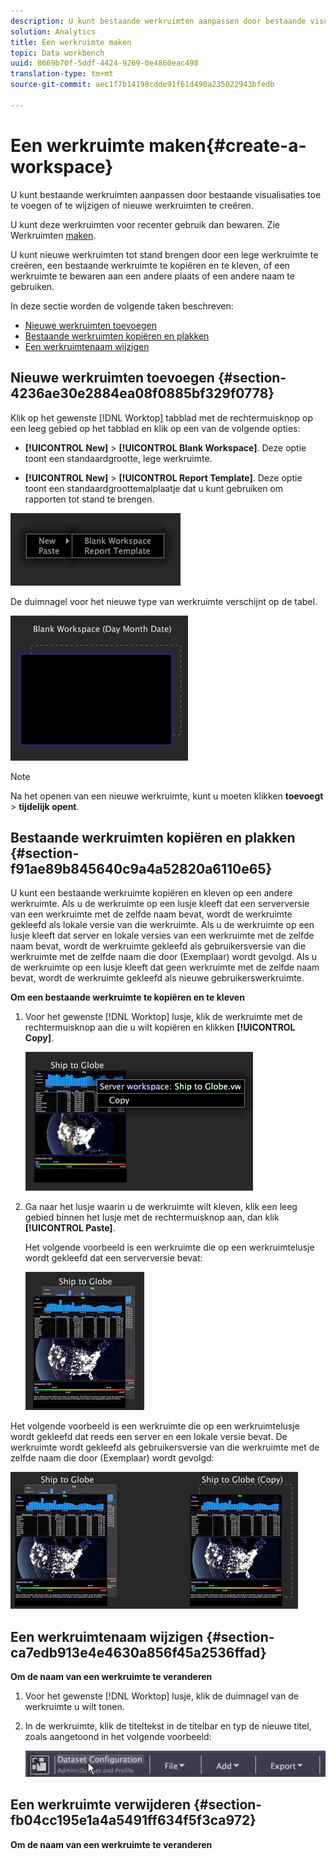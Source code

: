 ```yaml
---
description: U kunt bestaande werkruimten aanpassen door bestaande visualisaties toe te voegen of te wijzigen of nieuwe werkruimten te creëren.
solution: Analytics
title: Een werkruimte maken
topic: Data workbench
uuid: 8669b70f-5ddf-4424-9269-0e4860eac498
translation-type: tm+mt
source-git-commit: aec1f7b14198cdde91f61d490a235022943bfedb

---
```



# Een werkruimte maken{#create-a-workspace}

U kunt bestaande werkruimten aanpassen door bestaande visualisaties toe te voegen of te wijzigen of nieuwe werkruimten te creëren.

U kunt deze werkruimten voor recenter gebruik dan bewaren. Zie Werkruimten [maken](../../../home/c-get-started/c-work-worksp/c-create-worksp.md#concept-d8bc99d7739e4eaeab2a02b022394a31).

U kunt nieuwe werkruimten tot stand brengen door een lege werkruimte te creëren, een bestaande werkruimte te kopiëren en te kleven, of een werkruimte te bewaren aan een andere plaats of een andere naam te gebruiken.

In deze sectie worden de volgende taken beschreven:

* [Nieuwe werkruimten toevoegen](../../../home/c-get-started/c-work-worksp/c-create-worksp.md#section-4236ae30e2884ea08f0885bf329f0778)
* [Bestaande werkruimten kopiëren en plakken](../../../home/c-get-started/c-work-worksp/c-create-worksp.md#section-f91ae89b845640c9a4a52820a6110e65)
* [Een werkruimtenaam wijzigen](../../../home/c-get-started/c-work-worksp/c-create-worksp.md#section-ca7edb913e4e4630a856f45a2536ffad)

## Nieuwe werkruimten toevoegen {#section-4236ae30e2884ea08f0885bf329f0778}

Klik op het gewenste [!DNL Worktop] tabblad met de rechtermuisknop op een leeg gebied op het tabblad en klik op een van de volgende opties:

* **[!UICONTROL New]** > **[!UICONTROL Blank Workspace]**. Deze optie toont een standaardgrootte, lege werkruimte.

* **[!UICONTROL New]** > **[!UICONTROL Report Template]**. Deze optie toont een standaardgroottemalplaatje dat u kunt gebruiken om rapporten tot stand te brengen.

![](assets/mnu_workspaceManager.png)

De duimnagel voor het nieuwe type van werkruimte verschijnt op de tabel.

![](assets/mnu_workspaceManager_Newwksp.png)

>[!NOTE]
>
>Na het openen van een nieuwe werkruimte, kunt u moeten klikken **toevoegt** > **tijdelijk opent**.

## Bestaande werkruimten kopiëren en plakken {#section-f91ae89b845640c9a4a52820a6110e65}

U kunt een bestaande werkruimte kopiëren en kleven op een andere werkruimte. Als u de werkruimte op een lusje kleeft dat een serverversie van een werkruimte met de zelfde naam bevat, wordt de werkruimte gekleefd als lokale versie van die werkruimte. Als u de werkruimte op een lusje kleeft dat server en lokale versies van een werkruimte met de zelfde naam bevat, wordt de werkruimte gekleefd als gebruikersversie van die werkruimte met de zelfde naam die door (Exemplaar) wordt gevolgd. Als u de werkruimte op een lusje kleeft dat geen werkruimte met de zelfde naam bevat, wordt de werkruimte gekleefd als nieuwe gebruikerswerkruimte.

**Om een bestaande werkruimte te kopiëren en te kleven**

1. Voor het gewenste [!DNL Worktop] lusje, klik de werkruimte met de rechtermuisknop aan die u wilt kopiëren en klikken **[!UICONTROL Copy]**.

   ![](assets/mnu_workspaceManager_Copywksp.png)

1. Ga naar het lusje waarin u de werkruimte wilt kleven, klik een leeg gebied binnen het lusje met de rechtermuisknop aan, dan klik **[!UICONTROL Paste]**.

   Het volgende voorbeeld is een werkruimte die op een werkruimtelusje wordt gekleefd dat een serverversie bevat:

   ![](assets/mnu_workspaceManager_Copywksp_PasteSameNameServerWks.png)

Het volgende voorbeeld is een werkruimte die op een werkruimtelusje wordt gekleefd dat reeds een server en een lokale versie bevat. De werkruimte wordt gekleefd als gebruikersversie van die werkruimte met de zelfde naam die door (Exemplaar) wordt gevolgd:

![](assets/mnu_workspaceManager_Copywksp_PasteSameNameLocalWks.png)

## Een werkruimtenaam wijzigen {#section-ca7edb913e4e4630a856f45a2536ffad}

**Om de naam van een werkruimte te veranderen**

1. Voor het gewenste [!DNL Worktop] lusje, klik de duimnagel van de werkruimte u wilt tonen.
1. In de werkruimte, klik de titeltekst in de titelbar en typ de nieuwe titel, zoals aangetoond in het volgende voorbeeld:

   ![](assets/wsp_changeTitle.png)

## Een werkruimte verwijderen {#section-fb04cc195e1a4a5491ff634f5f3ca972}

**Om de naam van een werkruimte te veranderen**

